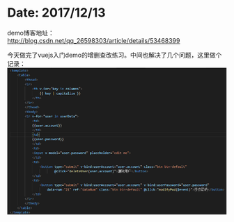 # Date: 2017/12/13

demo博客地址：http://blog.csdn.net/qq_26598303/article/details/53468399

今天做完了vuejs入门demo的增删查改练习。中间也解决了几个问题，这里做个记录：
![图片](http://github.com/ublue1024/dailyBlog/raw/master/blogImg/img121301.png)

